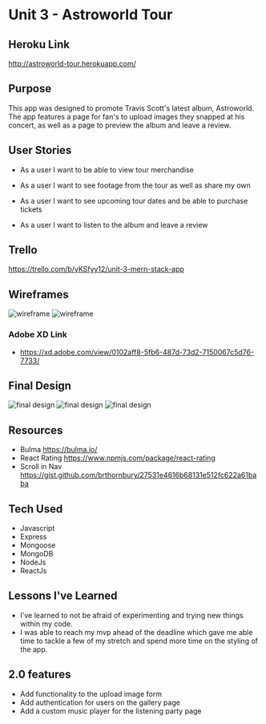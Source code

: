 # Unit 3 - Astroworld Tour 

## Heroku Link 
http://astroworld-tour.herokuapp.com/

## Purpose  
This app was designed to promote Travis Scott's latest album, Astroworld. The app features a page for fan's to upload images they snapped at his concert, as well as a page to preview the album and leave a review. 

## User Stories

- As a user I want to be able to view tour merchandise

- As a user I want to see footage from the tour as well as share my own

- As a user I want to see upcoming tour dates and be able to purchase tickets

- As a user I want to listen to the album and leave a review


## Trello 
https://trello.com/b/yKSfyy12/unit-3-mern-stack-app


## Wireframes
![wireframe](wireframe1.png)
![wireframe](wireframe2.png)

### Adobe XD Link
- https://xd.adobe.com/view/0102aff8-5fb6-487d-73d2-7150067c5d76-7733/

## Final Design

![final design](final1.png)
![final design](final2.png)
![final design](final3.png)


## Resources
- Bulma https://bulma.io/
- React Rating https://www.npmjs.com/package/react-rating
- Scroll in Nav https://gist.github.com/brthornbury/27531e4616b68131e512fc622a61baba

## Tech Used
- Javascript
- Express
- Mongoose
- MongoDB
- NodeJs
- ReactJs


## Lessons I've Learned
- I've learned to not be afraid of experimenting and trying new things within my code. 
- I was able to reach my mvp ahead of the deadline which gave me able time to tackle a few of my stretch and spend more time on the styling of the app. 

## 2.0 features
- Add functionality to the upload image form
- Add authentication for users on the gallery page 
- Add a custom music player for the listening party page

